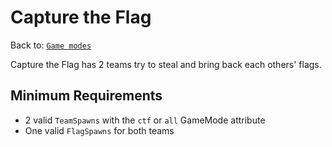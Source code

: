 # Capture the Flag
Back to: [`Game modes`](/docs/gamemodes.md)

Capture the Flag has 2 teams try to steal and bring back each others' flags.

## Minimum Requirements
- 2 valid `TeamSpawns` with the `ctf` or `all` GameMode attribute
- One valid `FlagSpawns` for both teams